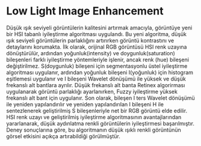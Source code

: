 # Low Light Image Enhancement
Düşük ışık seviyeli görüntülerin kalitesini artırmak amacıyla, görüntüye yeni bir HSI tabanlı iyileştirme algoritması uygulandı. Bu yeni algoritma, düşük ışık seviyeli görüntülerin parlaklığını artırırken görüntü kontrastını ve detaylarını korumakta. İlk olarak, orijinal RGB görüntüsü HSI renk uzayına dönüştürülür, ardından yoğunluk(intensity) ve doygunluk(saturation) bileşenleri farklı iyileştirme yöntemleriyle işlenir, ancak renk (hue) bileşeni değiştirilmez. S(doygunluk) bileşeni için segmentasyonlu üstel iyileştirme algoritması uygulanır, ardından yoğunluk bileşeni I(yoğunluk) için histogram eşitlemesi uygulanır ve I bileşeni Wavelet dönüşümü ile yüksek ve düşük frekanslı alt bantlara ayrılır. Düşük frekanslı alt banta Retinex algorirması uygulanarak görüntü parlaklığı ayarlanırken, Fuzzy iyileştirme yüksek frekanslı alt bant için uygulanır. Son olarak, bileşen I ters Wavelet dönüşümü ile yeniden yapılandırılır ve yeniden yapılandırılan I bileşeni H ile sentezlenerek geliştirilmiş S bileşenleriyle net bir RGB görüntü elde edilir. HSI renk uzayı ve geliştirilmiş iyileştirme algoritmasının avantajlarından yararlanarak, düşük aydınlatma renkli görüntülerin iyileştirmesi başarılmıştır. Deney sonuçlarına göre, bu algoritmanın düşük ışıklı renkli görüntünün görsel etkisini açıkça artırabildiği görülmüştür.
